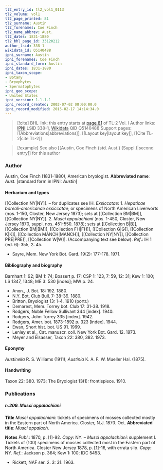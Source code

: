 ```yaml
---
tl2_entry_id: tl2_vol1_0113
tl2_volume: vol1
tl2_page_printed: 81
tl2_surname: Austin
tl2_forenames: Coe Finch
tl2_name_abbrev: Aust.
tl2_dates: 1831-1880
tl2_bhl_page_id: 33120212
author_lsid: 338-1
wikidata_id: Q5140488
ipni_surname: Austin
ipni_forenames: Coe Finch
ipni_standard_form: Austin
ipni_dates: 1831-1880
ipni_taxon_scope: 
- Botany
- Bryophytes
- Spermatophytes
ipni_geo_scope: 
- United States
ipni_version: 1.1.1.1
ipni_record_created: 2003-07-02 00:00:00.0
ipni_record_modified: 2015-02-17 14:14:34.0
---
```


> [!cite] BHL link: this entry starts at [page 81](https://www.biodiversitylibrary.org/page/33120212) of TL-2 Vol. I
> Author links: [IPNI](https://www.ipni.org/a/338-1) LSID 338-1, [Wikidata](https://www.wikidata.org/wiki/Q5140488) QID Q5140488
> Support pages: [[Abbreviations|abbreviations]], [[Layout key|layout key]], [[Cite TL-2|cite TL-2]]

> [!example] See also [[Austin, Coe Finch {std. Aust.} (Suppl.)|second entry]] for this author

### Author

Austin, Coe Finch (1831-1880), American bryologist. 
**Abbreviated name**: *Aust.* \[standard form in IPNI: *Austin*\]

#### Herbarium and types

[[Collection NY|NY]]. – for duplicates see IH.
*Exsiccatae*: 1. *Hepaticae boreali-americanae exsiccatae*; or specimens of North American Liverworts (nos. 1-150, Closter, New Jersey 1873); sets at [[Collection BM|BM]], [[Collection NY|NY]].
2. *Musci appalachiani* (nos. 1-450, Closter, New Jersey 1870, suppl. nos. 451-550. 1878); sets at [[Collection B|B]], [[Collection BM|BM]], [[Collection FH|FH]], [[Collection G|G]], [[Collection K|K]], [[Collection MANCH|MANCH]], [[Collection NY|NY]], [[Collection PRE|PRE]], [[Collection W|W]]. (Accompanying text see below).
*Ref*.: IH 1 (ed. 6): 355, 2: 45.
- Sayre, Mem. New York Bot. Gard. 19(2): 177-178. 1971.

#### Bibliography and biography

Barnhart 1: 92; BM 1: 74; Bossert p. 17; CSP 1: 123, 7: 59, 12: 31; Kew 1: 100; LS 1347, 1348; ME 3: 530 \[index\]; MW p. 24.
- Anon., J. Bot. 18: 192. 1880.
- N.Y. Bot. Club Bull. 7: 38-39. 1880.
- Britton, Bryologist 13: 1-4. 1910 (portr.)
- Demarest, Mem. Torrey bot. Club 17: 31-38. 1918.
- Rodgers, Noble Fellow Sullivant 344 \[index\]. 1940.
- Rodgers, John Torrey 335 \[index\]. 1942.
- Rodgers, Amer. bot. 1873-1892 p. 323 \[index\]. 1944.
- Ewan, Short hist. bot. US 91. 1969.
- Lenley et al., Cat. manuscr. coll. New York Bot. Gard. 12. 1973.
- Meyer and Elsasser, Taxon 22: 380, 382. 1973.

#### Eponymy

*Austinella* R. S. Williams (1911); *Austinia* K. A. F. W. Mueller Hal. (1875).

#### Handwriting

Taxon 22: 380. 1973; The Bryologist 13(1): frontispiece. 1910.

### Publications

##### n.209. Musci appalachiani

**Title**
*Musci appalachiani*: tickets of specimens of mosses collected mostly in the Eastern part of North America. Closter, N.J. 1870. Oct.
**Abbreviated title**: *Musci appalach.*

**Notes**
*Publ*.: 1870, p. \[1\]-92. *Copy*: NY. – *Musci appalachiani*: supplement I. Tickets of (100) specimens of mosses collected most in the Eastern part of North America. Closter New Jersey 1878, p. \[1\]-16, with errata slip. *Copy*: NY.
*Ref*.: Jackson p. 364; Kew 1: 100; IDC 5453.
- Rickett, NAF ser. 2. 3: 31. 1963.

